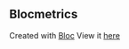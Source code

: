## Blocmetrics

Created with [Bloc](http://bloc.io)
View it [here](http://ct-blocmetrics.herokuapp.com)
